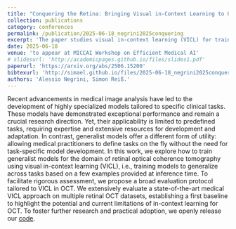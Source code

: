 ```yaml
---
title: "Conquering the Retina: Bringing Visual in-Context Learning to OCT"
collection: publications
category: conferences
permalink: /publication/2025-06-18_negrini2025conquering
excerpt: 'The paper studies visual in-context learning (VICL) for training generalist models in retinal OCT, enabling task definition on the fly without task-specific models. It proposes an evaluation protocol for VICL in OCT, establishes a baseline using multiple datasets, and releases code to support further research.'
date: 2025-06-18
venue: 'to appear at MICCAI Workshop on Efficient Medical AI'
# slidesurl: 'http://academicpages.github.io/files/slides1.pdf'
paperurl: 'https://arxiv.org/abs/2506.15200'
bibtexurl: 'http://simael.github.io/files/2025-06-18_negrini2025conquering.bib'
authors: 'Alessio Negrini, Simon Reiß.'
---
```

Recent advancements in medical image analysis have led to the development of highly specialized models tailored to specific clinical tasks. These models have demonstrated exceptional performance and remain a crucial research direction. Yet, their applicability is limited to predefined tasks, requiring expertise and extensive resources for development and adaptation. In contrast, generalist models offer a different form of utility: allowing medical practitioners to define tasks on the fly without the need for task-specific model development. In this work, we explore how to train generalist models for the domain of retinal optical coherence tomography using visual in-context learning (VICL), i.e., training models to generalize across tasks based on a few examples provided at inference time. To facilitate rigorous assessment, we propose a broad evaluation protocol tailored to VICL in OCT. We extensively evaluate a state-of-the-art medical VICL approach on multiple retinal OCT datasets, establishing a first baseline to highlight the potential and current limitations of in-context learning for OCT. To foster further research and practical adoption, we openly release our [code](https://github.com/negralessio/thesis-visual-in-context-learning).